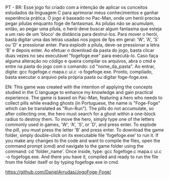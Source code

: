 PT - BR: Esse jogo foi criado com a intenção de aplicar os conceitos estudados da linguagem C para aprimorar meus conhecimentos e ganhar experiência prática.
O jogo é baseado no Pac-Man, onde um herói precisa pegar pílulas enquanto foge de fantasmas. As pílulas não se acumulam, então, ao pegar uma pílula, o herói deve buscar algum fantasma que esteja a um raio de um 'bloco' de distância para destruí-los.
Para mover o herói, basta digitar uma das letras usadas nos jogos de fps em geral: 'W', 'A', 'S' ou 'D' e pressionar enter.
Para explodir a pílula, deve-se pressionar a letra 'B' e depois enter. Ao efetuar o download da pasta do jogo, basta clicar duas vezes no seu executável "fogefoge.exe" para executá-lo.
Caso faça alguma alteração no código e queira compilar os arquivos, abra o cmd e entre na pasta do jogo com o comando: cd "nome_da_pasta". Ao entrar, digite: gcc fogefoge.c mapa.c ui.c -o fogefoge.exe.
Pronto, compilado, basta executar o arquivo pela própria pasta ou digitar foge-foge.exe.

EN: This game was created with the intention of applying the concepts studied in the C language to enhance my knowledge and gain practical experience. 
The game is based on Pac-Man, featuring a hero who needs to collect pills while evading ghosts (in Portuguese, the name is "Foge-Foge" which can be translated as "Run-Run"). 
The pills do not accumulate, so after collecting one, the hero must search for a ghost within a one-block radius to destroy them.
To move the hero, simply type one of the letters commonly used in games, 'W', 'A', 'S', or 'D', and press enter. To explode the pill, you must press the letter 'B' and press enter.
To download the game folder, simply double-click on its executable file 'fogefoge.exe' to run it. 
If you make any changes to the code and want to compile the files, open the command prompt (cmd) and navigate to the game folder using the command: cd 'folder_name'. 
Once inside, type: gcc fogefoge.c mapa.c ui.c -o fogefoge.exe. And there you have it, compiled and ready to run the file from the folder itself or by typing fogefoge.exe in cmd.

https://github.com/DanielArrudas/JogoFoge-Foge/
